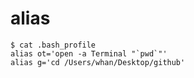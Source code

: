 # alias

```
$ cat .bash_profile
alias ot='open -a Terminal "`pwd`"'
alias g='cd /Users/whan/Desktop/github'
```
